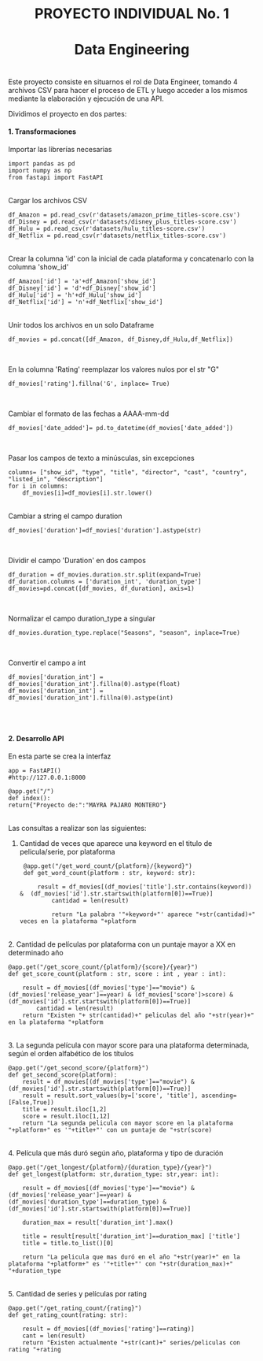 # <h1 align=center> **PROYECTO INDIVIDUAL No. 1**
#  <h1 align=center>**Data Engineering**  <h1>

Este proyecto consiste en situarnos el rol de Data Engineer, tomando 4 archivos CSV para hacer el proceso de ETL y luego acceder a los mismos mediante la elaboración y ejecución de una API.

Dividimos el proyecto en dos partes:
<br>
#### 1. Transformaciones
Importar las librerías necesarias

    import pandas as pd
    import numpy as np
    from fastapi import FastAPI
<br>
Cargar los archivos CSV

    df_Amazon = pd.read_csv(r'datasets/amazon_prime_titles-score.csv')
    df_Disney = pd.read_csv(r'datasets/disney_plus_titles-score.csv')
    df_Hulu = pd.read_csv(r'datasets/hulu_titles-score.csv')
    df_Netflix = pd.read_csv(r'datasets/netflix_titles-score.csv')
<br>
Crear la columna 'id' con la inicial de cada plataforma y concatenarlo con la columna 'show_id'

    df_Amazon['id'] = 'a'+df_Amazon['show_id']
    df_Disney['id'] = 'd'+df_Disney['show_id']
    df_Hulu['id'] = 'h'+df_Hulu['show_id']
    df_Netflix['id'] = 'n'+df_Netflix['show_id']
<br>
Unir todos los archivos en un solo Dataframe

    df_movies = pd.concat([df_Amazon, df_Disney,df_Hulu,df_Netflix])
<br>

En la columna 'Rating' reemplazar los valores nulos por el str "G"

    df_movies['rating'].fillna('G', inplace= True)

<br>

Cambiar el formato de las fechas a AAAA-mm-dd

    df_movies['date_added']= pd.to_datetime(df_movies['date_added'])
<br>

Pasar los campos de texto a minúsculas, sin excepciones

    columns= ["show_id", "type", "title", "director", "cast", "country", "listed_in", "description"] 
    for i in columns:
        df_movies[i]=df_movies[i].str.lower()
<br>
Cambiar a string el campo duration

    df_movies['duration']=df_movies['duration'].astype(str)
<br>

Dividir el campo 'Duration' en dos campos

    df_duration = df_movies.duration.str.split(expand=True)
    df_duration.columns = ['duration_int', 'duration_type']
    df_movies=pd.concat([df_movies, df_duration], axis=1)
<br>

Normalizar el campo duration_type a singular

    df_movies.duration_type.replace("Seasons", "season", inplace=True)
<br>

Convertir el campo a int

    df_movies['duration_int'] = df_movies['duration_int'].fillna(0).astype(float)
    df_movies['duration_int'] = df_movies['duration_int'].fillna(0).astype(int)

<br>
<br>

#### 2. Desarrollo API
En esta parte se crea la interfaz

    app = FastAPI()
    #http://127.0.0.1:8000

    @app.get("/")
    def index():
    return{"Proyecto de:":"MAYRA PAJARO MONTERO"}
<br>
Las consultas a realizar son las siguientes:
<br>

1. Cantidad de veces que aparece una keyword en el titulo de pelicula/serie, por plataforma

        @app.get("/get_word_count/{platform}/{keyword}")
        def get_word_count(platform : str, keyword: str):
                    
            result = df_movies[(df_movies['title'].str.contains(keyword)) &  (df_movies['id'].str.startswith(platform[0])==True)]
                cantidad = len(result)

                return "La palabra '"+keyword+"' aparece "+str(cantidad)+" veces en la plataforma "+platform

<br>
2. Cantidad de películas por plataforma con un puntaje mayor a XX en determinado año

    @app.get("/get_score_count/{platform}/{score}/{year}")
    def get_score_count(platform : str, score : int , year : int):

        result = df_movies[(df_movies['type']=="movie") & (df_movies['release_year']==year) & (df_movies['score']>score) &  (df_movies['id'].str.startswith(platform[0])==True)]
            cantidad = len(result)
        return "Existen "+ str(cantidad)+" peliculas del año "+str(year)+" en la plataforma "+platform

<br>
3. La segunda película con mayor score para una plataforma determinada, según el orden alfabético de los títulos

    @app.get("/get_second_score/{platform}")
    def get_second_score(platform):
        result = df_movies[(df_movies['type']=="movie") &  (df_movies['id'].str.startswith(platform[0])==True)]
        result = result.sort_values(by=['score', 'title'], ascending=[False,True])
        title = result.iloc[1,2]
        score = result.iloc[1,12]
        return "La segunda pelicula con mayor score en la plataforma "+platform+" es '"+title+"' con un puntaje de "+str(score)

<br>
4.  Película que más duró según año, plataforma y tipo de duración

    @app.get("/get_longest/{platform}/{duration_type}/{year}")
    def get_longest(platform: str,duration_type: str,year: int):

        result = df_movies[(df_movies['type']=="movie") &  (df_movies['release_year']==year) & (df_movies['duration_type']==duration_type) & (df_movies['id'].str.startswith(platform[0])==True)]

        duration_max = result['duration_int'].max()

        title = result[result['duration_int']==duration_max] ['title']
        title = title.to_list()[0]   
    
        return "La pelicula que mas duró en el año "+str(year)+" en la plataforma "+platform+" es '"+title+"' con "+str(duration_max)+" "+duration_type

<br>
5. Cantidad de series y películas por rating

    @app.get("/get_rating_count/{rating}")
    def get_rating_count(rating: str):
    
        result = df_movies[(df_movies['rating']==rating)]
        cant = len(result)
        return "Existen actualmente "+str(cant)+" series/peliculas con rating "+rating